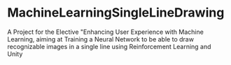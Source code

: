 # MachineLearningSingleLineDrawing
A Project for the Elective "Enhancing User Experience with Machine Learning, aiming at Training a Neural Network to be able to draw recognizable images in a single line using Reinforcement Learning and Unity
